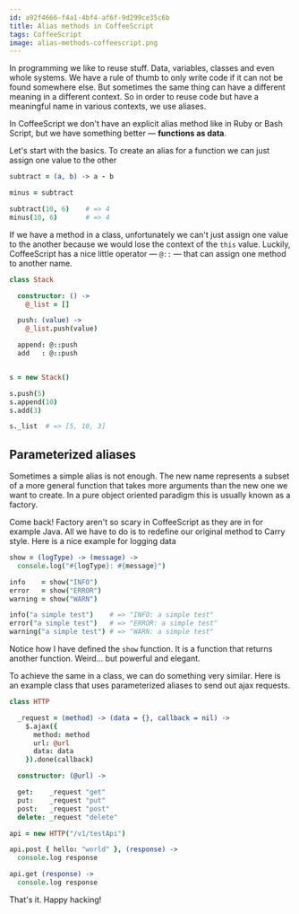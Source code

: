 ```yaml
---
id: a92f4666-f4a1-4bf4-af6f-9d299ce35c6b
title: Alias methods in CoffeeScript
tags: CoffeeScript
image: alias-methods-coffeescript.png
---
```


In programming we like to reuse stuff. Data, variables, classes and even whole systems. We have a rule of thumb to only write code if it can not be found somewhere else. But sometimes the same thing can have a different meaning in a different context. So in order to reuse code but have a meaningful name in various contexts, we use aliases.

In CoffeeScript we don't have an explicit alias method like in Ruby or Bash Script, but we have something better &mdash; **functions as data**.

Let's start with the basics. To create an alias for a function we can just assign one value to the other

``` coffeescript
subtract = (a, b) -> a - b

minus = subtract

subtract(10, 6)    # => 4
minus(10, 6)       # => 4
```

If we have a method in a class, unfortunately we can't just assign one value to the another because we would lose the context of the `this` value. Luckily, CoffeeScript has a nice little operator &mdash; `@::` &mdash; that can assign one method to another name.

``` coffeescript
class Stack

  constructor: () ->
    @_list = []

  push: (value) ->
    @_list.push(value)

  append: @::push
  add   : @::push


s = new Stack()

s.push(5)
s.append(10)
s.add(3)

s._list  # => [5, 10, 3]
```

## Parameterized aliases

Sometimes a simple alias is not enough. The new name represents a subset of a more general function that takes more arguments than the new one we want to create. In a pure object oriented paradigm this is usually known as a factory.

Come back! Factory aren't so scary in CoffeeScript as they are in for example Java. All we have to do is to redefine our original method to Carry style. Here is a nice example for logging data

``` coffeescript
show = (logType) -> (message) ->
  console.log("#{logType}: #{message}")

info    = show("INFO")
error   = show("ERROR")
warning = show("WARN")

info("a simple test")    # => "INFO: a simple test"
error("a simple test")   # => "ERROR: a simple test"
warning("a simple test") # => "WARN: a simple test"
```

Notice how I have defined the `show` function. It is a function that returns another function. Weird... but powerful and elegant.

To achieve the same in a class, we can do something very similar. Here is an example class that uses parameterized aliases to send out ajax requests.

``` coffeescript
class HTTP

  _request = (method) -> (data = {}, callback = nil) ->
    $.ajax({
      method: method
      url: @url
      data: data
    }).done(callback)

  constructor: (@url) ->

  get:    _request "get"
  put:    _request "put"
  post:   _request "post"
  delete: _request "delete"

api = new HTTP("/v1/testApi")

api.post { hello: "world" }, (response) ->
  console.log response

api.get (response) ->
  console.log response
```

That's it. Happy hacking!
